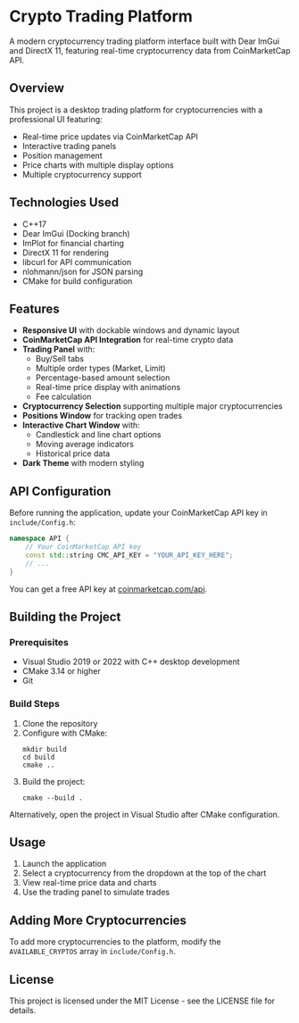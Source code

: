 # Crypto Trading Platform

A modern cryptocurrency trading platform interface built with Dear ImGui and DirectX 11, featuring real-time cryptocurrency data from CoinMarketCap API.

## Overview

This project is a desktop trading platform for cryptocurrencies with a professional UI featuring:
- Real-time price updates via CoinMarketCap API
- Interactive trading panels
- Position management
- Price charts with multiple display options
- Multiple cryptocurrency support

## Technologies Used

- C++17
- Dear ImGui (Docking branch)
- ImPlot for financial charting
- DirectX 11 for rendering
- libcurl for API communication
- nlohmann/json for JSON parsing
- CMake for build configuration

## Features

- **Responsive UI** with dockable windows and dynamic layout
- **CoinMarketCap API Integration** for real-time crypto data
- **Trading Panel** with:
  - Buy/Sell tabs
  - Multiple order types (Market, Limit)
  - Percentage-based amount selection
  - Real-time price display with animations
  - Fee calculation
- **Cryptocurrency Selection** supporting multiple major cryptocurrencies
- **Positions Window** for tracking open trades
- **Interactive Chart Window** with:
  - Candlestick and line chart options
  - Moving average indicators
  - Historical price data
- **Dark Theme** with modern styling

## API Configuration

Before running the application, update your CoinMarketCap API key in `include/Config.h`:

```cpp
namespace API {
    // Your CoinMarketCap API key
    const std::string CMC_API_KEY = "YOUR_API_KEY_HERE";
    // ...
}
```

You can get a free API key at [coinmarketcap.com/api](https://coinmarketcap.com/api/).

## Building the Project

### Prerequisites

- Visual Studio 2019 or 2022 with C++ desktop development
- CMake 3.14 or higher
- Git

### Build Steps

1. Clone the repository
2. Configure with CMake:
   ```
   mkdir build
   cd build
   cmake ..
   ```
3. Build the project:
   ```
   cmake --build .
   ```
   
Alternatively, open the project in Visual Studio after CMake configuration.

## Usage

1. Launch the application
2. Select a cryptocurrency from the dropdown at the top of the chart
3. View real-time price data and charts
4. Use the trading panel to simulate trades

## Adding More Cryptocurrencies

To add more cryptocurrencies to the platform, modify the `AVAILABLE_CRYPTOS` array in `include/Config.h`.

## License

This project is licensed under the MIT License - see the LICENSE file for details.